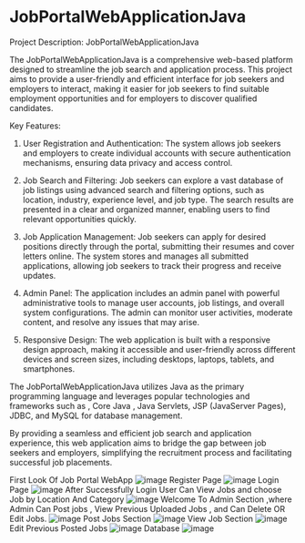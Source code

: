 # JobPortalWebApplicationJava
Project Description: JobPortalWebApplicationJava

The JobPortalWebApplicationJava is a comprehensive web-based platform designed to streamline the job search and application process. This project aims to provide a user-friendly and efficient interface for job seekers and employers to interact, making it easier for job seekers to find suitable employment opportunities and for employers to discover qualified candidates.

Key Features:
1. User Registration and Authentication: The system allows job seekers and employers to create individual accounts with secure authentication mechanisms, ensuring data privacy and access control.

2. Job Search and Filtering: Job seekers can explore a vast database of job listings using advanced search and filtering options, such as location, industry, experience level, and job type. The search results are presented in a clear and organized manner, enabling users to find relevant opportunities quickly.

3. Job Application Management: Job seekers can apply for desired positions directly through the portal, submitting their resumes and cover letters online. The system stores and manages all submitted applications, allowing job seekers to track their progress and receive updates.

4. Admin Panel: The application includes an admin panel with powerful administrative tools to manage user accounts, job listings, and overall system configurations. The admin can monitor user activities, moderate content, and resolve any issues that may arise.

5. Responsive Design: The web application is built with a responsive design approach, making it accessible and user-friendly across different devices and screen sizes, including desktops, laptops, tablets, and smartphones.

The JobPortalWebApplicationJava utilizes Java as the primary programming language and leverages popular technologies and frameworks such as , Core Java , Java Servlets, JSP (JavaServer Pages), JDBC, and MySQL for database management.

By providing a seamless and efficient job search and application experience, this web application aims to bridge the gap between job seekers and employers, simplifying the recruitment process and facilitating successful job placements.

First Look Of Job Portal WebApp
 ![image](https://github.com/SHIVAM-MAHTO-09/JobPortalWebApplicationJava/assets/123778173/b5a37a2a-e708-4876-a16d-8bc4a5a3d74d)
Register Page
![image](https://github.com/SHIVAM-MAHTO-09/JobPortalWebApplicationJava/assets/123778173/41e05741-1088-413b-bedb-9ca79938ec6e)
Login Page
![image](https://github.com/SHIVAM-MAHTO-09/JobPortalWebApplicationJava/assets/123778173/ae39eb78-d377-4a47-8964-53d5eed8c135)
After Successfully Login User Can View Jobs and choose Job by Location And Category
![image](https://github.com/SHIVAM-MAHTO-09/JobPortalWebApplicationJava/assets/123778173/e3896eed-5b32-44a5-a5c7-cedecabf593d)
Welcome To Admin Section ,where Admin Can Post jobs ,  View Previous Uploaded Jobs , and Can Delete OR Edit Jobs.
![image](https://github.com/SHIVAM-MAHTO-09/JobPortalWebApplicationJava/assets/123778173/d9800e88-051d-40a6-8703-c4101a4afca5)
Post Jobs Section 
![image](https://github.com/SHIVAM-MAHTO-09/JobPortalWebApplicationJava/assets/123778173/ddfe7a56-f463-4d36-b927-7dbc583e595c)
View Job Section
![image](https://github.com/SHIVAM-MAHTO-09/JobPortalWebApplicationJava/assets/123778173/2ca43800-c1f3-4b02-9b62-ba1e385ebf13)
Edit Previous Posted Jobs
![image](https://github.com/SHIVAM-MAHTO-09/JobPortalWebApplicationJava/assets/123778173/4106f602-4eb3-43e5-8f5b-4d9457cc680b)
Database
![image](https://github.com/SHIVAM-MAHTO-09/JobPortalWebApplicationJava/assets/123778173/3d71e821-5f48-4460-941f-e523a263e43b)
 

